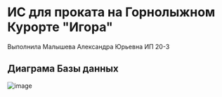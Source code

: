 # ИС для проката на Горнолыжном Курорте "Игора"
Выполнила Малышева Александра Юрьевна ИП 20-3

## Диаграма Базы данных
![image](https://github.com/malbled/ProjectResort/assets/107112651/a4bf03cc-b9ce-47ef-ba52-1b8cbfe91468)

